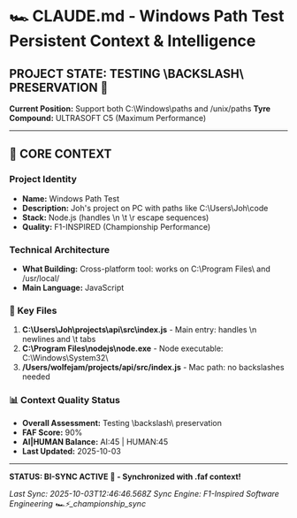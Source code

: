 # 🏎️ CLAUDE.md - Windows Path Test Persistent Context & Intelligence

## PROJECT STATE: TESTING \BACKSLASH\ PRESERVATION 🚀
**Current Position:** Support both C:\Windows\paths and /unix/paths
**Tyre Compound:** ULTRASOFT C5 (Maximum Performance)

---

## 🎨 CORE CONTEXT

### Project Identity
- **Name:** Windows Path Test
- **Description:** Joh's project on PC with paths like C:\Users\Joh\code
- **Stack:** Node.js (handles \n \t \r escape sequences)
- **Quality:** F1-INSPIRED (Championship Performance)

### Technical Architecture
- **What Building:** Cross-platform tool: works on C:\Program Files\ and /usr/local/
- **Main Language:** JavaScript

### 🔧 Key Files
1. **C:\Users\Joh\projects\api\src\index.js** - Main entry: handles \n newlines and \t tabs
2. **C:\Program Files\nodejs\node.exe** - Node executable: C:\Windows\System32\
3. **/Users/wolfejam/projects/api/src/index.js** - Mac path: no backslashes needed

### 📊 Context Quality Status
- **Overall Assessment:** Testing \backslash\ preservation
- **FAF Score:** 90%
- **AI|HUMAN Balance:** AI:45 | HUMAN:45
- **Last Updated:** 2025-10-03

---

**STATUS: BI-SYNC ACTIVE 🔗 - Synchronized with .faf context!**

*Last Sync: 2025-10-03T12:46:46.568Z*
*Sync Engine: F1-Inspired Software Engineering*
*🏎️⚡️_championship_sync*
